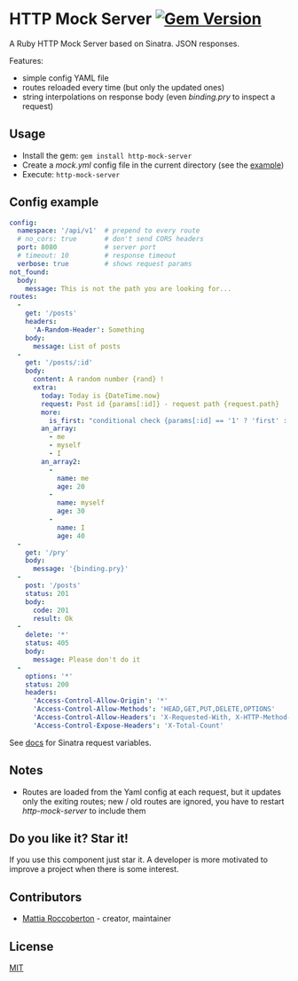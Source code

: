 # HTTP Mock Server [![Gem Version](https://badge.fury.io/rb/http-mock-server.svg)](https://badge.fury.io/rb/http-mock-server)

A Ruby HTTP Mock Server based on Sinatra. JSON responses.

Features:
- simple config YAML file
- routes reloaded every time (but only the updated ones)
- string interpolations on response body (even *binding.pry* to inspect a request)

## Usage

- Install the gem: `gem install http-mock-server`
- Create a *mock.yml* config file in the current directory (see the [example](mock.yml))
- Execute: `http-mock-server`

## Config example

```yml
config:
  namespace: '/api/v1'  # prepend to every route
  # no_cors: true       # don't send CORS headers
  port: 8080            # server port
  # timeout: 10         # response timeout
  verbose: true         # shows request params
not_found:
  body:
    message: This is not the path you are looking for...
routes:
  -
    get: '/posts'
    headers:
      'A-Random-Header': Something
    body:
      message: List of posts
  -
    get: '/posts/:id'
    body:
      content: A random number {rand} !
      extra:
        today: Today is {DateTime.now}
        request: Post id {params[:id]} - request path {request.path}
        more:
          is_first: "conditional check {params[:id] == '1' ? 'first' : 'other'}"
        an_array:
          - me
          - myself
          - I
        an_array2:
          -
            name: me
            age: 20
          -
            name: myself
            age: 30
          -
            name: I
            age: 40
  -
    get: '/pry'
    body:
      message: '{binding.pry}'
  -
    post: '/posts'
    status: 201
    body:
      code: 201
      result: Ok
  -
    delete: '*'
    status: 405
    body:
      message: Please don't do it
  -
    options: '*'
    status: 200
    headers:
      'Access-Control-Allow-Origin': '*'
      'Access-Control-Allow-Methods': 'HEAD,GET,PUT,DELETE,OPTIONS'
      'Access-Control-Allow-Headers': 'X-Requested-With, X-HTTP-Method-Override, Content-Type, Cache-Control, Accept'
      'Access-Control-Expose-Headers': 'X-Total-Count'
```

See [docs](http://sinatrarb.com/intro.html) for Sinatra request variables.

## Notes

- Routes are loaded from the Yaml config at each request, but it updates only the exiting routes; new / old routes are ignored, you have to restart *http-mock-server* to include them

## Do you like it? Star it!

If you use this component just star it. A developer is more motivated to improve a project when there is some interest.

## Contributors

- [Mattia Roccoberton](http://blocknot.es) - creator, maintainer

## License

[MIT](LICENSE.txt)
